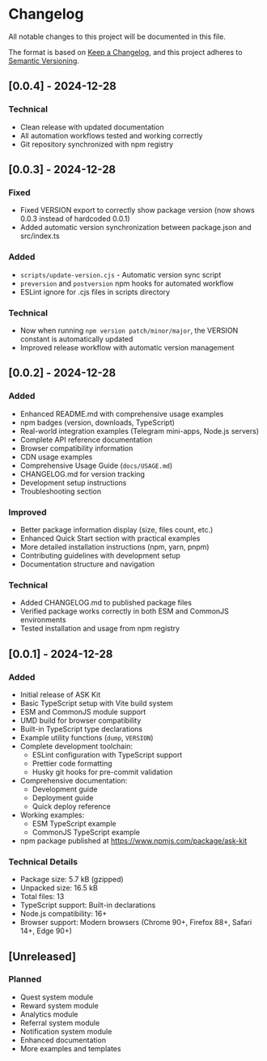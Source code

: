 # Changelog

All notable changes to this project will be documented in this file.

The format is based on [Keep a Changelog](https://keepachangelog.com/en/1.0.0/),
and this project adheres to [Semantic Versioning](https://semver.org/spec/v2.0.0.html).

## [0.0.4] - 2024-12-28

### Technical
- Clean release with updated documentation
- All automation workflows tested and working correctly
- Git repository synchronized with npm registry

## [0.0.3] - 2024-12-28

### Fixed
- Fixed VERSION export to correctly show package version (now shows 0.0.3 instead of hardcoded 0.0.1)
- Added automatic version synchronization between package.json and src/index.ts

### Added
- `scripts/update-version.cjs` - Automatic version sync script
- `preversion` and `postversion` npm hooks for automated workflow
- ESLint ignore for .cjs files in scripts directory

### Technical
- Now when running `npm version patch/minor/major`, the VERSION constant is automatically updated
- Improved release workflow with automatic version management

## [0.0.2] - 2024-12-28

### Added
- Enhanced README.md with comprehensive usage examples
- npm badges (version, downloads, TypeScript)
- Real-world integration examples (Telegram mini-apps, Node.js servers)
- Complete API reference documentation
- Browser compatibility information
- CDN usage examples
- Comprehensive Usage Guide (`docs/USAGE.md`)
- CHANGELOG.md for version tracking
- Development setup instructions
- Troubleshooting section

### Improved
- Better package information display (size, files count, etc.)
- Enhanced Quick Start section with practical examples
- More detailed installation instructions (npm, yarn, pnpm)
- Contributing guidelines with development setup
- Documentation structure and navigation

### Technical
- Added CHANGELOG.md to published package files
- Verified package works correctly in both ESM and CommonJS environments
- Tested installation and usage from npm registry

## [0.0.1] - 2024-12-28

### Added
- Initial release of ASK Kit
- Basic TypeScript setup with Vite build system
- ESM and CommonJS module support  
- UMD build for browser compatibility
- Built-in TypeScript type declarations
- Example utility functions (`dump`, `VERSION`)
- Complete development toolchain:
  - ESLint configuration with TypeScript support
  - Prettier code formatting
  - Husky git hooks for pre-commit validation
- Comprehensive documentation:
  - Development guide
  - Deployment guide  
  - Quick deploy reference
- Working examples:
  - ESM TypeScript example
  - CommonJS TypeScript example
- npm package published at https://www.npmjs.com/package/ask-kit

### Technical Details
- Package size: 5.7 kB (gzipped)
- Unpacked size: 16.5 kB
- Total files: 13
- TypeScript support: Built-in declarations
- Node.js compatibility: 16+
- Browser support: Modern browsers (Chrome 90+, Firefox 88+, Safari 14+, Edge 90+)

## [Unreleased]

### Planned
- Quest system module
- Reward system module  
- Analytics module
- Referral system module
- Notification system module
- Enhanced documentation
- More examples and templates
